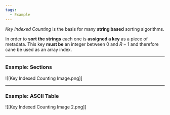```yaml
---
tags:
  - Example
---
```

_Key Indexed Counting_ is the basis for many **string based** sorting algorithms.

In order to **sort the strings** each one is **assigned a key** as a piece of metadata. This key **must be** an integer between $0$ and $R - 1$ and therefore cane be used as an array index.

---
### Example: Sections
![[Key Indexed Counting Image.png]]

---
### Example: ASCII Table
![[Key Indexed Counting Image 2.png]]